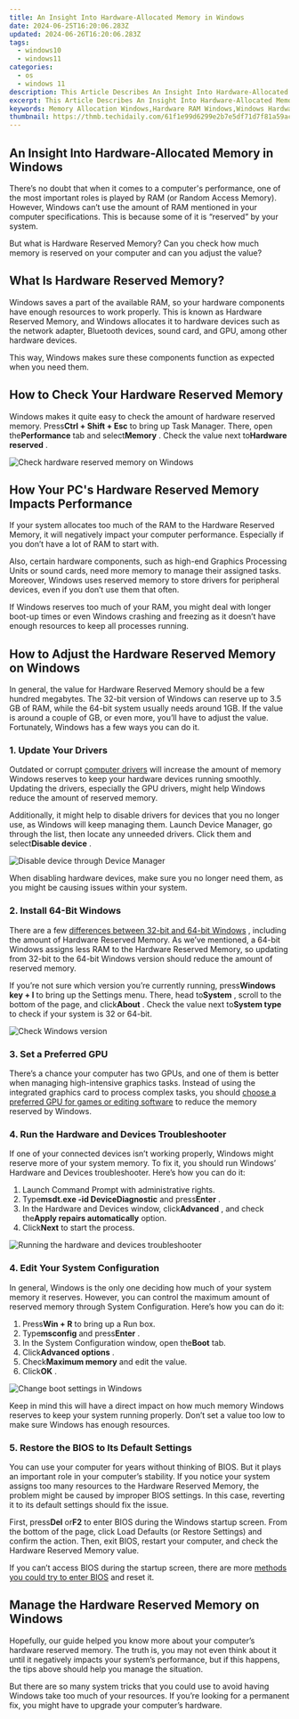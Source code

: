 ```yaml
---
title: An Insight Into Hardware-Allocated Memory in Windows
date: 2024-06-25T16:20:06.283Z
updated: 2024-06-26T16:20:06.283Z
tags:
  - windows10
  - windows11
categories:
  - os
  - windows 11
description: This Article Describes An Insight Into Hardware-Allocated Memory in Windows
excerpt: This Article Describes An Insight Into Hardware-Allocated Memory in Windows
keywords: Memory Allocation Windows,Hardware RAM Windows,Windows Hardware Memory,Windows Alloc Mem,System Resource Allocation,Hardware-Allocated RAM,Windows Memory Management
thumbnail: https://thmb.techidaily.com/61f1e99d6299e2b7e5df71d7f81a59ac930cb2c81d484489a08d43204f560599.jpg
---
```


## An Insight Into Hardware-Allocated Memory in Windows

 There’s no doubt that when it comes to a computer's performance, one of the most important roles is played by RAM (or Random Access Memory). However, Windows can’t use the amount of RAM mentioned in your computer specifications. This is because some of it is “reserved” by your system.

 But what is Hardware Reserved Memory? Can you check how much memory is reserved on your computer and can you adjust the value?

## What Is Hardware Reserved Memory?

 Windows saves a part of the available RAM, so your hardware components have enough resources to work properly. This is known as Hardware Reserved Memory, and Windows allocates it to hardware devices such as the network adapter, Bluetooth devices, sound card, and GPU, among other hardware devices.

 This way, Windows makes sure these components function as expected when you need them.

## How to Check Your Hardware Reserved Memory

 Windows makes it quite easy to check the amount of hardware reserved memory. Press**Ctrl + Shift + Esc** to bring up Task Manager. There, open the**Performance** tab and select**Memory** . Check the value next to**Hardware reserved** .

![Check hardware reserved memory on Windows](https://static1.makeuseofimages.com/wordpress/wp-content/uploads/2023/03/check-reserved-memory-1.jpg)

## How Your PC's Hardware Reserved Memory Impacts Performance

 If your system allocates too much of the RAM to the Hardware Reserved Memory, it will negatively impact your computer performance. Especially if you don’t have a lot of RAM to start with.

 Also, certain hardware components, such as high-end Graphics Processing Units or sound cards, need more memory to manage their assigned tasks. Moreover, Windows uses reserved memory to store drivers for peripheral devices, even if you don’t use them that often.

 If Windows reserves too much of your RAM, you might deal with longer boot-up times or even Windows crashing and freezing as it doesn’t have enough resources to keep all processes running.

## How to Adjust the Hardware Reserved Memory on Windows

 In general, the value for Hardware Reserved Memory should be a few hundred megabytes. The 32-bit version of Windows can reserve up to 3.5 GB of RAM, while the 64-bit system usually needs around 1GB. If the value is around a couple of GB, or even more, you’ll have to adjust the value. Fortunately, Windows has a few ways you can do it.

### 1\. Update Your Drivers

 Outdated or corrupt [computer drivers](https://www.makeuseof.com/computer-drivers-what-are-they-why-should-you-update/) will increase the amount of memory Windows reserves to keep your hardware devices running smoothly. Updating the drivers, especially the GPU drivers, might help Windows reduce the amount of reserved memory.

 Additionally, it might help to disable drivers for devices that you no longer use, as Windows will keep managing them. Launch Device Manager, go through the list, then locate any unneeded drivers. Click them and select**Disable device** .

![Disable device through Device Manager](https://static1.makeuseofimages.com/wordpress/wp-content/uploads/2023/03/disable-device-1.jpg)

 When disabling hardware devices, make sure you no longer need them, as you might be causing issues within your system.

### 2\. Install 64-Bit Windows

 There are a few [differences between 32-bit and 64-bit Windows](https://www.makeuseof.com/tag/difference-32-bit-64-bit-windows/) , including the amount of Hardware Reserved Memory. As we’ve mentioned, a 64-bit Windows assigns less RAM to the Hardware Reserved Memory, so updating from 32-bit to the 64-bit Windows version should reduce the amount of reserved memory.

 If you’re not sure which version you’re currently running, press**Windows key + I** to bring up the Settings menu. There, head to**System** , scroll to the bottom of the page, and click**About** . Check the value next to**System type** to check if your system is 32 or 64-bit.

![Check Windows version](https://static1.makeuseofimages.com/wordpress/wp-content/uploads/2023/03/windows-64bit-1.jpg)

### 3\. Set a Preferred GPU

 There’s a chance your computer has two GPUs, and one of them is better when managing high-intensive graphics tasks. Instead of using the integrated graphics card to process complex tasks, you should [choose a preferred GPU for games or editing software](https://www.makeuseof.com/windows-10-choose-preferred-gpu/) to reduce the memory reserved by Windows.

### 4\. Run the Hardware and Devices Troubleshooter

 If one of your connected devices isn’t working properly, Windows might reserve more of your system memory. To fix it, you should run Windows’ Hardware and Devices troubleshooter. Here’s how you can do it:

1. Launch Command Prompt with administrative rights.
2. Type**msdt.exe -id DeviceDiagnostic** and press**Enter** .
3. In the Hardware and Devices window, click**Advanced** , and check the**Apply repairs automatically** option.
4. Click**Next** to start the process.

![Running the hardware and devices troubleshooter](https://static1.makeuseofimages.com/wordpress/wp-content/uploads/2023/03/hardware-devices-1.jpg)

### 4\. Edit Your System Configuration

 In general, Windows is the only one deciding how much of your system memory it reserves. However, you can control the maximum amount of reserved memory through System Configuration. Here’s how you can do it:

1. Press**Win + R** to bring up a Run box.
2. Type**msconfig** and press**Enter** .
3. In the System Configuration window, open the**Boot** tab.
4. Click**Advanced options** .
5. Check**Maximum memory** and edit the value.
6. Click**OK** .

![Change boot settings in Windows](https://static1.makeuseofimages.com/wordpress/wp-content/uploads/2023/03/boot-settings-1.jpg)

 Keep in mind this will have a direct impact on how much memory Windows reserves to keep your system running properly. Don’t set a value too low to make sure Windows has enough resources.

### 5\. Restore the BIOS to Its Default Settings

 You can use your computer for years without thinking of BIOS. But it plays an important role in your computer’s stability. If you notice your system assigns too many resources to the Hardware Reserved Memory, the problem might be caused by improper BIOS settings. In this case, reverting it to its default settings should fix the issue.

 First, press**Del** or**F2** to enter BIOS during the Windows startup screen. From the bottom of the page, click Load Defaults (or Restore Settings) and confirm the action. Then, exit BIOS, restart your computer, and check the Hardware Reserved Memory value.

 If you can’t access BIOS during the startup screen, there are more [methods you could try to enter BIOS](https://www.makeuseof.com/tag/enter-bios-computer/) and reset it.

## Manage the Hardware Reserved Memory on Windows

 Hopefully, our guide helped you know more about your computer’s hardware reserved memory. The truth is, you may not even think about it until it negatively impacts your system’s performance, but if this happens, the tips above should help you manage the situation.

 But there are so many system tricks that you could use to avoid having Windows take too much of your resources. If you’re looking for a permanent fix, you might have to upgrade your computer’s hardware.


<ins class="adsbygoogle"
     style="display:block"
     data-ad-format="autorelaxed"
     data-ad-client="ca-pub-7571918770474297"
     data-ad-slot="1223367746"></ins>



<ins class="adsbygoogle"
     style="display:block"
     data-ad-client="ca-pub-7571918770474297"
     data-ad-slot="8358498916"
     data-ad-format="auto"
     data-full-width-responsive="true"></ins>


